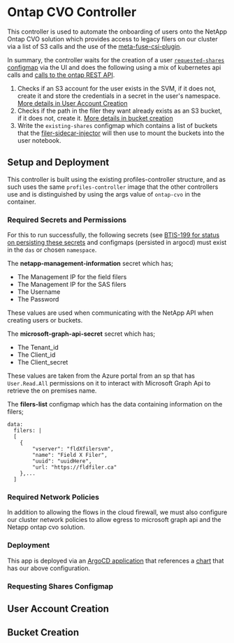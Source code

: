 # Ontap CVO Controller

This controller is used to automate the onboarding of users onto the NetApp Ontap CVO solution which provides access to legacy filers on our cluster via a list of S3 calls and the use of the [meta-fuse-csi-plugin](https://github.com/pfnet-research/meta-fuse-csi-plugin).

In summary, the controller waits for the creation of a user [`requested-shares` configmap](#Requesting-Shares-Configmap) via the UI and does the following using a mix of kubernetes api calls and [calls to the ontap REST API](https://docs.netapp.com/us-en/ontap-restapi/ontap/getting_started_with_the_ontap_rest_api.html#using-the-ontap-rest-api-online-documentation).
1. Checks if an S3 account for the user exists in the SVM, if it does not, create it and store the credentials in a secret in the user's namespace. [More details in User Account Creation](#User-Account-Creation)
2. Checks if the path in the filer they want already exists as an S3 bucket, if it does not, create it. [More details in bucket creation](#Bucket-Creation)
3. Write the `existing-shares` configmap which contains a list of buckets that the [filer-sidecar-injector](https://github.com/StatCan/filer-sidecar-injector) will then use to mount the buckets into the user notebook.

## Setup and Deployment

This controller is built using the existing profiles-controller structure, and as such uses the same `profiles-controller` image that the other controllers use and is distinguished by using the args value of `ontap-cvo` in the container.

### Required Secrets and Permissions
For this to run successfully, the following secrets (see [BTIS-199 for status on persisting these secrets](https://jirab.statcan.ca/browse/BTIS-199) and configmaps (persisted in argocd) must exist in the `das` or chosen `namespace`.

The **netapp-management-information** secret which has;
- The Management IP for the field filers
- The Management IP for the SAS filers
- The Username
- The Password

These values are used when communicating with the NetApp API when creating users or buckets. 

The **microsoft-graph-api-secret** secret which has;
- The Tenant_id
- The Client_id
- The Client_secret

These values are taken from the Azure portal from an sp that has `User.Read.All` permissions on it to interact with Microsoft Graph Api to retrieve the on premises name.

The **filers-list** configmap which has the data containing information on the filers;
```
data:
  filers: |
  [
    {
        "vserver": "fldXfilersvm",
        "name": "Field X Filer",
        "uuid": "uuidHere",
        "url: "https://fldfiler.ca"
    },...
  ]
```

### Required Network Policies
In addition to allowing the flows in the cloud firewall, we must also configure our cluster network policies to allow egress to microsoft graph api and the Netapp ontap cvo solution.

### Deployment
This app is deployed via an [ArgoCD application](https://gitlab.k8s.cloud.statcan.ca/business-transformation/aaw/aaw-argocd-manifests/-/blob/das-prod-cc-00/applications/profiles-controller.yaml?ref_type=heads) that references a [chart](https://gitlab.k8s.cloud.statcan.ca/cloudnative/statcan/charts/-/tree/profiles-controller/stable/profiles-controller?ref_type=heads) that has our above configuration.

### Requesting Shares Configmap



## User Account Creation

## Bucket Creation

